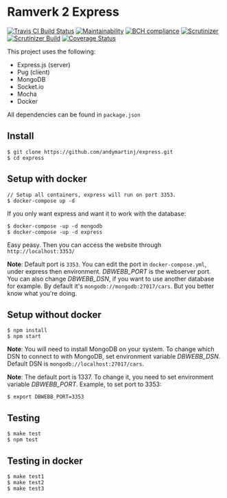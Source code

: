 Ramverk 2 Express
==============

[![Travis CI Build Status](https://api.travis-ci.org/andymartinj/express.svg?branch=master)](https://travis-ci.org/andymartinj/express)
[![Maintainability](https://api.codeclimate.com/v1/badges/20727a48a14c27f1ed48/maintainability)](https://codeclimate.com/github/andymartinj/express/maintainability)
[![BCH compliance](https://bettercodehub.com/edge/badge/andymartinj/express?branch=master)](https://bettercodehub.com/)
[![Scrutinizer](https://scrutinizer-ci.com/g/andymartinj/express/badges/quality-score.png?b=master)](https://scrutinizer-ci.com/g/andymartinj/express/?branch=master)
[![Scrutinizer Build](https://scrutinizer-ci.com/g/andymartinj/express/badges/build.png?b=master)](https://scrutinizer-ci.com/g/andymartinj/express/?branch=master)
[![Coverage Status](https://coveralls.io/repos/github/andymartinj/express/badge.svg?branch=master)](https://coveralls.io/github/andymartinj/express?branch=master)

This project uses the following:

* Express.js (server)
* Pug (client)
* MongoDB
* Socket.io
* Mocha
* Docker

All dependencies can be found in `package.json`

## Install

```
$ git clone https://github.com/andymartinj/express.git
$ cd express
```

## Setup with docker

```
// Setup all containers, express will run on port 3353.
$ docker-compose up -d
```

If you only want express and want it to work with the database:

```
$ docker-compose -up -d mongodb
$ docker-compose -up -d express
```

Easy peasy. Then you can access the website through `http://localhost:3353/`

**Note**: Default port is `3353`. You can edit the port in `docker-compose.yml`, under express then environment. *DBWEBB_PORT* is the webserver port. You can also change *DBWEBB_DSN*, if you want to use another database for example. By default it's `mongodb://mongodb:27017/cars`. But you better know what you're doing.

## Setup without docker

```
$ npm install
$ npm start
```

**Note**: You will need to install MongoDB on your system. To change which DSN to
connect to with MongoDB, set environment variable *DBWEBB_DSN*. Default DSN is `mongodb://localhost:27017/cars`.

**Note**: The default port is 1337. To change it, you need to set environment variable
*DBWEBB_PORT*. Example, to set port to 3353:

```
$ export DBWEBB_PORT=3353
```

## Testing

```
$ make test
$ npm test
```

## Testing in docker

```
$ make test1
$ make test2
$ make test3
```
